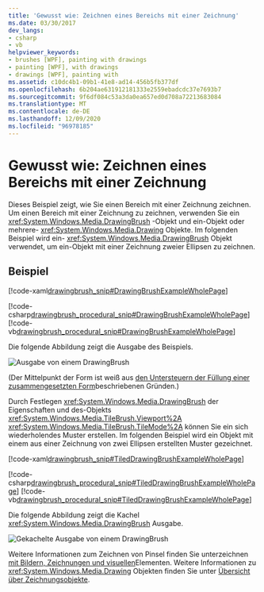 ```yaml
---
title: 'Gewusst wie: Zeichnen eines Bereichs mit einer Zeichnung'
ms.date: 03/30/2017
dev_langs:
- csharp
- vb
helpviewer_keywords:
- brushes [WPF], painting with drawings
- painting [WPF], with drawings
- drawings [WPF], painting with
ms.assetid: c10dc4b1-09b1-41e8-ad14-456b5fb377df
ms.openlocfilehash: 6b204ae631912181333e2559ebadcdc37e7693b7
ms.sourcegitcommit: 9f6df084c53a3da0ea657ed0d708a72213683084
ms.translationtype: MT
ms.contentlocale: de-DE
ms.lasthandoff: 12/09/2020
ms.locfileid: "96978185"
---
```

# <a name="how-to-paint-an-area-with-a-drawing"></a>Gewusst wie: Zeichnen eines Bereichs mit einer Zeichnung
Dieses Beispiel zeigt, wie Sie einen Bereich mit einer Zeichnung zeichnen. Um einen Bereich mit einer Zeichnung zu zeichnen, verwenden Sie ein <xref:System.Windows.Media.DrawingBrush> -Objekt und ein-Objekt oder mehrere- <xref:System.Windows.Media.Drawing> Objekte.   Im folgenden Beispiel wird ein- <xref:System.Windows.Media.DrawingBrush> Objekt verwendet, um ein-Objekt mit einer Zeichnung zweier Ellipsen zu zeichnen.  
  
## <a name="example"></a>Beispiel  
 [!code-xaml[drawingbrush_snip#DrawingBrushExampleWholePage](~/samples/snippets/csharp/VS_Snippets_Wpf/drawingbrush_snip/CS/DrawingBrushExample.xaml#drawingbrushexamplewholepage)]  
  
 [!code-csharp[drawingbrush_procedural_snip#DrawingBrushExampleWholePage](~/samples/snippets/csharp/VS_Snippets_Wpf/drawingbrush_procedural_snip/CSharp/DrawingBrushExample.cs#drawingbrushexamplewholepage)]
 [!code-vb[drawingbrush_procedural_snip#DrawingBrushExampleWholePage](~/samples/snippets/visualbasic/VS_Snippets_Wpf/drawingbrush_procedural_snip/VisualBasic/DrawingBrushExample.vb#drawingbrushexamplewholepage)]  
  
 Die folgende Abbildung zeigt die Ausgabe des Beispiels.  
  
 ![Ausgabe von einem DrawingBrush](./media/graphicsmm-drawingbrush-simple.png "graphicsmm_drawingbrush_simple")  
  
 (Der Mittelpunkt der Form ist weiß aus     [den Untersteuern der Füllung einer zusammengesetzten Form](how-to-control-the-fill-of-a-composite-shape.md)beschriebenen Gründen.)  
  
 Durch Festlegen <xref:System.Windows.Media.DrawingBrush> der Eigenschaften und des-Objekts <xref:System.Windows.Media.TileBrush.Viewport%2A> <xref:System.Windows.Media.TileBrush.TileMode%2A> können Sie ein sich wiederholendes Muster erstellen. Im folgenden Beispiel wird ein Objekt mit einem aus einer Zeichnung von zwei Ellipsen erstellten Muster gezeichnet.  
  
 [!code-xaml[drawingbrush_snip#TiledDrawingBrushExampleWholePage](~/samples/snippets/csharp/VS_Snippets_Wpf/drawingbrush_snip/CS/TiledDrawingBrushExample.xaml#tileddrawingbrushexamplewholepage)]  
  
 [!code-csharp[drawingbrush_procedural_snip#TiledDrawingBrushExampleWholePage](~/samples/snippets/csharp/VS_Snippets_Wpf/drawingbrush_procedural_snip/CSharp/TiledDrawingBrushExample.cs#tileddrawingbrushexamplewholepage)]
 [!code-vb[drawingbrush_procedural_snip#TiledDrawingBrushExampleWholePage](~/samples/snippets/visualbasic/VS_Snippets_Wpf/drawingbrush_procedural_snip/VisualBasic/TiledDrawingBrushExample.vb#tileddrawingbrushexamplewholepage)]  
  
 Die folgende Abbildung zeigt die Kachel <xref:System.Windows.Media.DrawingBrush> Ausgabe.  
  
 ![Gekachelte Ausgabe von einem DrawingBrush](./media/graphicsmm-drawingbrush-tiled.png "graphicsmm_drawingbrush_tiled")  
  
 Weitere Informationen zum Zeichnen von Pinsel finden Sie unterzeichnen [mit Bildern, Zeichnungen und visuellen](painting-with-images-drawings-and-visuals.md)Elementen. Weitere Informationen zu <xref:System.Windows.Media.Drawing> Objekten finden Sie unter [Übersicht über Zeichnungsobjekte](drawing-objects-overview.md).
